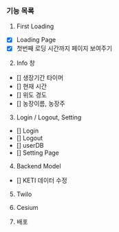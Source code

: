 ### 기능 목록

1. First Loading

- [x] Loading Page
- [x] 첫번째 로딩 시간까지 페이지 보여주기

2. Info 창

- [] 생장기간 타이머
- [] 현재 시간
- [] 위도 경도
- [] 농장이름, 농장주

3. Login / Logout, Setting

- [] Login
- [] Logout
- [] userDB
- [] Setting Page

4. Backend Model

- [] KETI 데이터 수정

5. Twilo

6. Cesium

7. 배포
